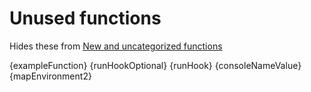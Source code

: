 # Unused functions

Hides these from [New and uncategorized functions](./todo.md)

{exampleFunction}
{runHookOptional}
{runHook}
{consoleNameValue}
{mapEnvironment2}
